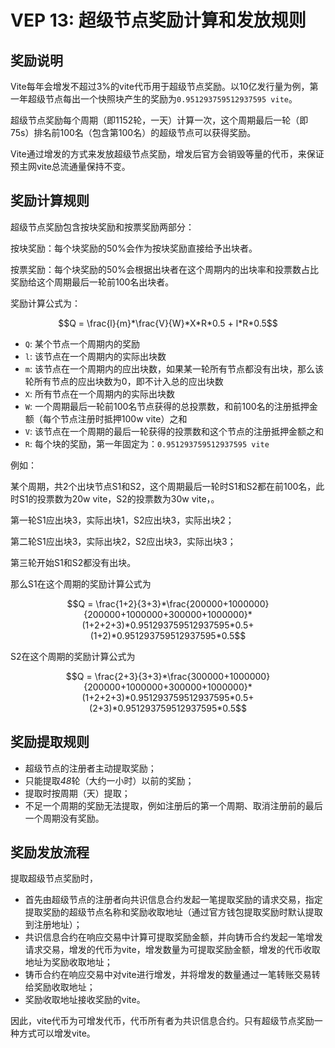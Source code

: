 # VEP 13: 超级节点奖励计算和发放规则

## 奖励说明
Vite每年会增发不超过3%的vite代币用于超级节点奖励。以10亿发行量为例，第一年超级节点每出一个快照块产生的奖励为`0.951293759512937595 vite`。

超级节点奖励每个周期（即1152轮，一天）计算一次，这个周期最后一轮（即75s）排名前100名（包含第100名）的超级节点可以获得奖励。

Vite通过增发的方式来发放超级节点奖励，增发后官方会销毁等量的代币，来保证预主网vite总流通量保持不变。

## 奖励计算规则

超级节点奖励包含按块奖励和按票奖励两部分：

按块奖励：每个块奖励的50%会作为按块奖励直接给予出块者。

按票奖励：每个块奖励的50%会根据出块者在这个周期内的出块率和投票数占比奖励给这个周期最后一轮前100名出块者。

奖励计算公式为：

$$Q = \frac{l}{m}*\frac{V}{W}*X*R*0.5 + l*R*0.5$$

* `Q`: 某个节点一个周期内的奖励
* `l`: 该节点在一个周期内的实际出块数
* `m`: 该节点在一个周期内的应出块数，如果某一轮所有节点都没有出块，那么该轮所有节点的应出块数为0，即不计入总的应出块数
* `X`: 所有节点在一个周期内的实际出块数
* `W`: 一个周期最后一轮前100名节点获得的总投票数，和前100名的注册抵押金额（每个节点注册时抵押100w vite）之和
* `V`: 该节点在一个周期的最后一轮获得的投票数和这个节点的注册抵押金额之和
* `R`: 每个块的奖励，第一年固定为：`0.951293759512937595 vite`

例如：

某个周期，共2个出块节点S1和S2，这个周期最后一轮时S1和S2都在前100名，此时S1的投票数为20w vite，S2的投票数为30w vite，。

第一轮S1应出块3，实际出块1，S2应出块3，实际出块2；

第二轮S1应出块3，实际出块2，S2应出块3，实际出块3；

第三轮开始S1和S2都没有出块。

那么S1在这个周期的奖励计算公式为

$$Q = \frac{1+2}{3+3}*\frac{200000+1000000}{200000+1000000+300000+1000000}*(1+2+2+3)*0.951293759512937595*0.5+(1+2)*0.951293759512937595*0.5$$

S2在这个周期的奖励计算公式为

$$Q = \frac{2+3}{3+3}*\frac{300000+1000000}{200000+1000000+300000+1000000}*(1+2+2+3)*0.951293759512937595*0.5+(2+3)*0.951293759512937595*0.5$$

## 奖励提取规则

* 超级节点的注册者主动提取奖励；
* 只能提取*48*轮（大约一小时）以前的奖励；
* 提取时按周期（天）提取；
* 不足一个周期的奖励无法提取，例如注册后的第一个周期、取消注册前的最后一个周期没有奖励。

## 奖励发放流程

提取超级节点奖励时，

* 首先由超级节点的注册者向共识信息合约发起一笔提取奖励的请求交易，指定提取奖励的超级节点名称和奖励收取地址（通过官方钱包提取奖励时默认提取到注册地址）；
* 共识信息合约在响应交易中计算可提取奖励金额，并向铸币合约发起一笔增发请求交易，增发的代币为vite，增发数量为可提取奖励金额，增发的代币收取地址为奖励收取地址；
* 铸币合约在响应交易中对vite进行增发，并将增发的数量通过一笔转账交易转给奖励收取地址；
* 奖励收取地址接收奖励的vite。

因此，vite代币为可增发代币，代币所有者为共识信息合约。只有超级节点奖励一种方式可以增发vite。
